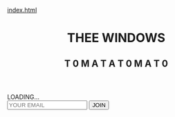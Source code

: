 [index.html](https://github.com/user-attachments/files/21873059/index.html)
<!DOCTYPE html>
<html lang="en" >
<head>
  <meta charset="UTF-8">
  <title>CodePen - A Pen by Dustin Poelker</title>
  <link rel="stylesheet" href="./style.css">

</head>
<body>
<!-- partial:index.partial.html -->
<!DOCTYPE html>
<html lang="en">
<head>
  <meta charset="UTF-8" />
  <meta name="viewport" content="width=device-width, initial-scale=1" />
  <title>THEE WINDOWS 
  </title>
  <link rel="stylesheet" href="styles.css" />
</head>
<body>
  <div class="bg-image"></div>

  <header>
    <h1 class="band-name">THEE WINDOWS</h1>
    <h2 class="album-title">T 0 M A T A T 0 M A T 0</h2>
  </header>

  <section>
    <div class="countdown" id="countdown">LOADING...</div>
  </section>

  <section>
    <form action="#" class="email-form" id="email-form">
      <input type="email" name="email" placeholder="YOUR EMAIL" required />
      <button type="submit">JOIN</button>
    </form>
    <p id="form-message"></p>
  </section>

  <script src="script.js"></script>
</body>
</html>
<head>
<link href="https://fonts.googleapis.com/css2?family=VT323&display=swap" rel="stylesheet" />
<!-- partial -->
  <script  src="./script.js"></script>

</body>
</html>
